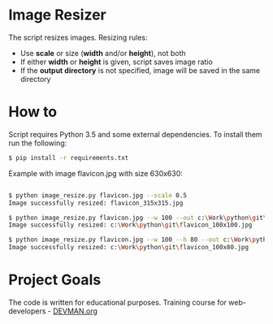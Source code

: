 # Image Resizer

The script resizes images. Resizing rules:

- Use **scale** or size (**width** and/or **height**), not both
- If either **width** or **height** is given, script saves image ratio
- If the **output directory** is not specified, image will be saved in the same directory 

# How to

Script requires Python 3.5 and some external dependencies. To install them run the following:

``` bash
$ pip install -r requirements.txt
```
Example with image flavicon.jpg with size 630x630:

``` bash

$ python image_resize.py flavicon.jpg --scale 0.5
Image successfully resized: flavicon_315x315.jpg

$ python image_resize.py flavicon.jpg --w 100 --out c:\Work\python\git\
Image successfully resized: c:\Work\python\git\flavicon_100x100.jpg

$ python image_resize.py flavicon.jpg --w 100 --h 80 --out c:\Work\python\git\
Image successfully resized: c:\Work\python\git\flavicon_100x80.jpg

```


# Project Goals

The code is written for educational purposes. Training course for web-developers - [DEVMAN.org](https://devman.org)
